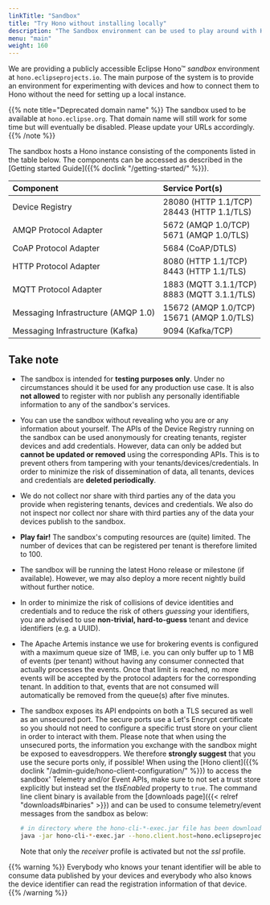 ```yaml
---
linkTitle: "Sandbox"
title: "Try Hono without installing locally"
description: "The Sandbox environment can be used to play around with Hono's APIs without the need to set up a Kubernetes cluster and install Hono manually."
menu: "main"
weight: 160
---
```


We are providing a publicly accessible Eclipse Hono&trade; *sandbox* environment at `hono.eclipseprojects.io`.
The main purpose of the system is to provide an environment for experimenting with devices and how to connect them
to Hono without the need for setting up a local instance.

{{% note title="Deprecated domain name" %}}
The sandbox used to be available at `hono.eclipse.org`. That domain name will still work for some time but
will eventually be disabled. Please update your URLs accordingly.
{{% /note %}}

The sandbox hosts a Hono instance consisting of the components listed in the table below.
The components can be accessed as described in the [Getting started Guide]({{% doclink "/getting-started/" %}}).

| Component | Service Port(s) |
| :-------- | :------ |
| Device Registry | 28080 (HTTP 1.1/TCP)<br>28443 (HTTP 1.1/TLS) |
| AMQP Protocol Adapter | 5672 (AMQP 1.0/TCP)<br>5671 (AMQP 1.0/TLS) |
| CoAP Protocol Adapter | 5684 (CoAP/DTLS) |
| HTTP Protocol Adapter | 8080 (HTTP 1.1/TCP)<br>8443 (HTTP 1.1/TLS) |
| MQTT Protocol Adapter | 1883 (MQTT 3.1.1/TCP)<br>8883 (MQTT 3.1.1/TLS) |
| Messaging Infrastructure (AMQP 1.0) | 15672 (AMQP 1.0/TCP)<br>15671 (AMQP 1.0/TLS) |
| Messaging Infrastructure (Kafka) | 9094 (Kafka/TCP) |

## Take note

* The sandbox is intended for **testing purposes only**. Under no circumstances should it be used for any production use case.
  It is also **not allowed** to register with nor publish any personally identifiable information to any of the sandbox's services.
* You can use the sandbox without revealing who you are or any information about yourself. The APIs of the Device Registry running
  on the sandbox can be used anonymously for creating tenants, register devices and add credentials. However, data can only be added
  but **cannot be updated or removed** using the corresponding APIs. This is to prevent others from tampering with your
  tenants/devices/credentials. In order to minimize the risk of dissemination of data, all tenants, devices and credentials are
  **deleted periodically**.
* We do not collect nor share with third parties any of the data you provide when registering tenants, devices and credentials.
  We also do not inspect nor collect nor share with third parties any of the data your devices publish to the sandbox.
* **Play fair!** The sandbox's computing resources are (quite) limited. The number of devices that can be registered per tenant
  is therefore limited to 100.
* The sandbox will be running the latest Hono release or milestone (if available). However, we may also deploy a more recent nightly
  build without further notice.
* In order to minimize the risk of collisions of device identities and credentials and to reduce the risk of others *guessing*
  your identifiers, you are advised to use **non-trivial, hard-to-guess** tenant and device identifiers (e.g. a UUID).
* The Apache Artemis instance we use for brokering events is configured with a maximum queue size of 1MB, i.e. you can only buffer
  up to 1 MB of events (per tenant) without having any consumer connected that actually processes the events.
  Once that limit is reached, no more events will be accepted by the protocol adapters for the corresponding tenant.
  In addition to that, events that are not consumed will automatically be removed from the queue(s) after five minutes.
* The sandbox exposes its API endpoints on both a TLS secured as well as an unsecured port. The secure ports use a Let's Encrypt
  certificate so you should not need to configure a specific trust store on your client in order to interact with them. Please note
  that when using the unsecured ports, the information you exchange with the sandbox might be exposed to eavesdroppers.
  We therefore **strongly suggest** that you use the secure ports only, if possible!
  When using the [Hono client]({{% doclink "/admin-guide/hono-client-configuration/" %}}) to access the sandbox'
  Telemetry and/or Event APIs, make sure to not set a trust store explicitly but instead set the *tlsEnabled* property to `true`.
  The command line client binary is available from the [downloads page]({{< relref "downloads#binaries" >}}) and
  can be used to consume telemetry/event messages from the sandbox as below:

  ~~~sh
  # in directory where the hono-cli-*-exec.jar file has been downloaded to
  java -jar hono-cli-*-exec.jar --hono.client.host=hono.eclipseprojects.io --hono.client.port=15671 --hono.client.tlsEnabled=true --hono.client.username=consumer@HONO --hono.client.password=verysecret --tenant.id=DEFAULT_TENANT --spring.profiles.active=receiver
  ~~~
  Note that only the *receiver* profile is activated but not the *ssl* profile.


{{% warning %}}
Everybody who knows your tenant identifier will be able to consume data published by your devices and everybody who also knows the device identifier can read the registration information of that device.
{{% /warning %}}
